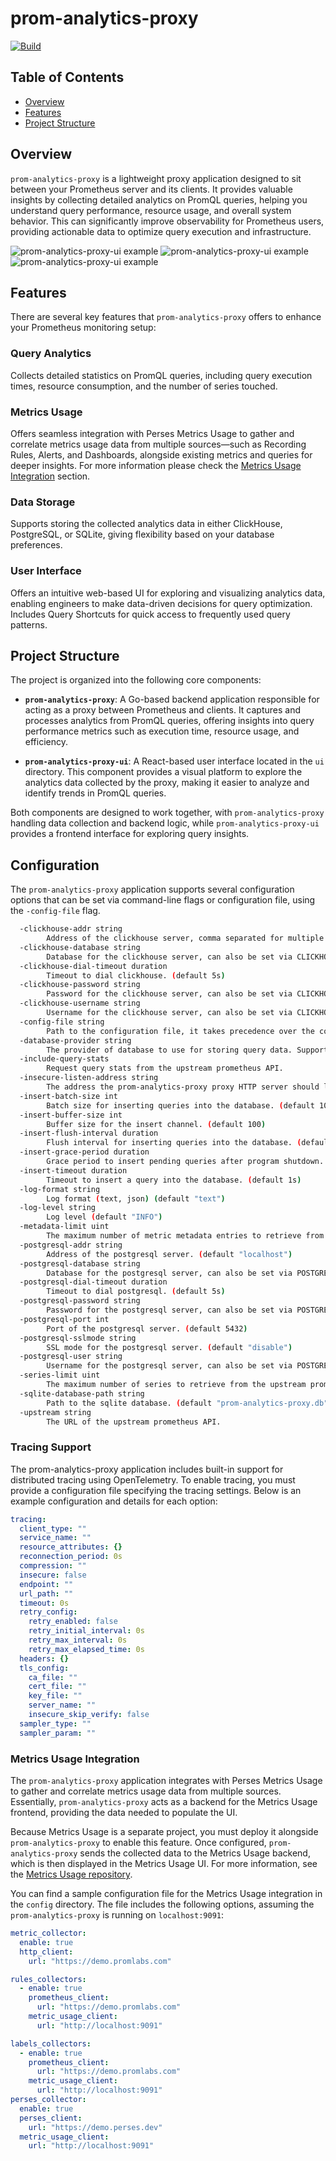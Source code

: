# prom-analytics-proxy

[![Build](https://github.com/nicolastakashi/prom-analytics-proxy/actions/workflows/ci.yaml/badge.svg)](https://github.com/nicolastakashi/prom-analytics-proxy/actions/workflows/ci.yaml)

## Table of Contents

- [Overview](#overview)
- [Features](#features)
- [Project Structure](#project-structure)

## Overview

`prom-analytics-proxy` is a lightweight proxy application designed to sit between your Prometheus server and its clients. It provides valuable insights by collecting detailed analytics on PromQL queries, helping you understand query performance, resource usage, and overall system behavior. This can significantly improve observability for Prometheus users, providing actionable data to optimize query execution and infrastructure.

![prom-analytics-proxy-ui example](assets/images/01.png)
![prom-analytics-proxy-ui example](assets/images/02.png)
![prom-analytics-proxy-ui example](assets/images/03.png)

## Features

There are several key features that `prom-analytics-proxy` offers to enhance your Prometheus monitoring setup:

### Query Analytics

Collects detailed statistics on PromQL queries, including query execution times, resource consumption, and the number of series touched.

### Metrics Usage

Offers seamless integration with Perses Metrics Usage to gather and correlate metrics usage data from multiple sources—such as Recording Rules, Alerts, and Dashboards, alongside existing metrics and queries for deeper insights. For more information please check the [Metrics Usage Integration](#metrics-usage-integration) section.

### Data Storage

Supports storing the collected analytics data in either ClickHouse, PostgreSQL, or SQLite, giving flexibility based on your database preferences.

### User Interface

Offers an intuitive web-based UI for exploring and visualizing analytics data, enabling engineers to make data-driven decisions for query optimization. Includes Query Shortcuts for quick access to frequently used query patterns.

## Project Structure

The project is organized into the following core components:

- **`prom-analytics-proxy`**: A Go-based backend application responsible for acting as a proxy between Prometheus and clients. It captures and processes analytics from PromQL queries, offering insights into query performance metrics such as execution time, resource usage, and efficiency.

- **`prom-analytics-proxy-ui`**: A React-based user interface located in the `ui` directory. This component provides a visual platform to explore the analytics data collected by the proxy, making it easier to analyze and identify trends in PromQL queries.

Both components are designed to work together, with `prom-analytics-proxy` handling data collection and backend logic, while `prom-analytics-proxy-ui` provides a frontend interface for exploring query insights.

## Configuration

The `prom-analytics-proxy` application supports several configuration options that can be set via command-line flags or configuration file, using the `-config-file` flag.

```bash mdox-exec="go run main.go --help" mdox-expect-exit-code=0
  -clickhouse-addr string
    	Address of the clickhouse server, comma separated for multiple servers. (default "localhost:9000")
  -clickhouse-database string
    	Database for the clickhouse server, can also be set via CLICKHOUSE_DATABASE env var. (default "default")
  -clickhouse-dial-timeout duration
    	Timeout to dial clickhouse. (default 5s)
  -clickhouse-password string
    	Password for the clickhouse server, can also be set via CLICKHOUSE_PASSWORD env var.
  -clickhouse-username string
    	Username for the clickhouse server, can also be set via CLICKHOUSE_USER env var.
  -config-file string
    	Path to the configuration file, it takes precedence over the command line flags.
  -database-provider string
    	The provider of database to use for storing query data. Supported values: clickhouse, postgresql, sqlite.
  -include-query-stats
    	Request query stats from the upstream prometheus API.
  -insecure-listen-address string
    	The address the prom-analytics-proxy proxy HTTP server should listen on. (default ":9091")
  -insert-batch-size int
    	Batch size for inserting queries into the database. (default 10)
  -insert-buffer-size int
    	Buffer size for the insert channel. (default 100)
  -insert-flush-interval duration
    	Flush interval for inserting queries into the database. (default 5s)
  -insert-grace-period duration
    	Grace period to insert pending queries after program shutdown. (default 5s)
  -insert-timeout duration
    	Timeout to insert a query into the database. (default 1s)
  -log-format string
    	Log format (text, json) (default "text")
  -log-level string
    	Log level (default "INFO")
  -metadata-limit uint
    	The maximum number of metric metadata entries to retrieve from the upstream prometheus API. (default 0 which means no limit)
  -postgresql-addr string
    	Address of the postgresql server. (default "localhost")
  -postgresql-database string
    	Database for the postgresql server, can also be set via POSTGRESQL_DATABASE env var.
  -postgresql-dial-timeout duration
    	Timeout to dial postgresql. (default 5s)
  -postgresql-password string
    	Password for the postgresql server, can also be set via POSTGRESQL_PASSWORD env var.
  -postgresql-port int
    	Port of the postgresql server. (default 5432)
  -postgresql-sslmode string
    	SSL mode for the postgresql server. (default "disable")
  -postgresql-user string
    	Username for the postgresql server, can also be set via POSTGRESQL_USER env var.
  -series-limit uint
    	The maximum number of series to retrieve from the upstream prometheus API. (default 0 which means no limit)
  -sqlite-database-path string
    	Path to the sqlite database. (default "prom-analytics-proxy.db")
  -upstream string
    	The URL of the upstream prometheus API.
```

### Tracing Support

The prom-analytics-proxy application includes built-in support for distributed tracing using OpenTelemetry. To enable tracing, you must provide a configuration file specifying the tracing settings. Below is an example configuration and details for each option:

```yaml
tracing:
  client_type: ""
  service_name: ""
  resource_attributes: {}
  reconnection_period: 0s
  compression: ""
  insecure: false
  endpoint: ""
  url_path: ""
  timeout: 0s
  retry_config:
    retry_enabled: false
    retry_initial_interval: 0s
    retry_max_interval: 0s
    retry_max_elapsed_time: 0s
  headers: {}
  tls_config:
    ca_file: ""
    cert_file: ""
    key_file: ""
    server_name: ""
    insecure_skip_verify: false
  sampler_type: ""
  sampler_param: ""
```

### Metrics Usage Integration

The `prom-analytics-proxy` application integrates with Perses Metrics Usage to gather and correlate metrics usage data from multiple sources. Essentially, `prom-analytics-proxy` acts as a backend for the Metrics Usage frontend, providing the data needed to populate the UI.

Because Metrics Usage is a separate project, you must deploy it alongside `prom-analytics-proxy` to enable this feature. Once configured, `prom-analytics-proxy` sends the collected data to the Metrics Usage backend, which is then displayed in the Metrics Usage UI. For more information, see the [Metrics Usage repository](https://github.com/perses/metrics-usage).

You can find a sample configuration file for the Metrics Usage integration in the `config` directory. The file includes the following options, assuming the `prom-analytics-proxy` is running on `localhost:9091`:

```yaml
metric_collector:
  enable: true
  http_client:
    url: "https://demo.promlabs.com"

rules_collectors:
  - enable: true
    prometheus_client:
      url: "https://demo.promlabs.com"
    metric_usage_client:
      url: "http://localhost:9091"

labels_collectors:
  - enable: true
    prometheus_client:
      url: "https://demo.promlabs.com"
    metric_usage_client:
      url: "http://localhost:9091"
perses_collector:
  enable: true
  perses_client:
    url: "https://demo.perses.dev"
  metric_usage_client:
    url: "http://localhost:9091"
```
